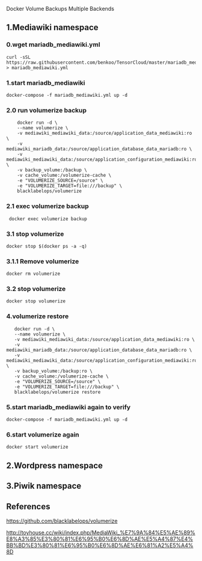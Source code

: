Docker Volume Backups Multiple Backends

## 1.Mediawiki namespace

### 0.wget mariadb_mediawiki.yml
```
curl -sSL https://raw.githubusercontent.com/benkoo/TensorCloud/master/mariadb_mediawiki.yml > mariadb_mediawiki.yml
```

### 1.start mariadb_mediawiki
```
docker-compose -f mariadb_mediawiki.yml up -d
```

### 2.0 run volumerize backup
```
    docker run -d \
    --name volumerize \
    -v mediawiki_mediawiki_data:/source/application_data_mediawiki:ro \
    -v mediawiki_mariadb_data:/source/application_database_data_mariadb:ro \
    -v mediawiki_mediawiki_data:/source/application_configuration_mediawiki:ro \
    -v backup_volume:/backup \
    -v cache_volume:/volumerize-cache \
    -e "VOLUMERIZE_SOURCE=/source" \
    -e "VOLUMERIZE_TARGET=file:///backup" \
    blacklabelops/volumerize
```

### 2.1 exec volumerize backup
```
 docker exec volumerize backup
```
### 3.1 stop volumerize
```
docker stop $(docker ps -a -q)
```

### 3.1.1 Remove volumerize
```
docker rm volumerize
```
### 3.2 stop volumerize
```
docker stop volumerize
```
### 4.volumerize restore
 ```
    docker run -d \
    --name volumerize \
    -v mediawiki_mediawiki_data:/source/application_data_mediawiki:ro \
    -v mediawiki_mariadb_data:/source/application_database_data_mariadb:ro \
    -v mediawiki_mediawiki_data:/source/application_configuration_mediawiki:ro \
    -v backup_volume:/backup:ro \
    -v cache_volume:/volumerize-cache \
    -e "VOLUMERIZE_SOURCE=/source" \
    -e "VOLUMERIZE_TARGET=file:///backup" \
    blacklabelops/volumerize restore
```
### 5.start mariadb_mediawiki again to verify
```
docker-compose -f mariadb_mediawiki.yml up -d
```
### 6.start volumerize again
```
docker start volumerize
```


## 2.Wordpress namespace

## 3.Piwik namespace

## References

https://github.com/blacklabelops/volumerize

http://toyhouse.cc/wiki/index.php/MediaWiki_%E7%9A%84%E5%AE%89%E8%A3%85%E3%80%81%E6%95%B0%E6%8D%AE%E5%A4%87%E4%BB%BD%E3%80%81%E6%95%B0%E6%8D%AE%E6%81%A2%E5%A4%8D

